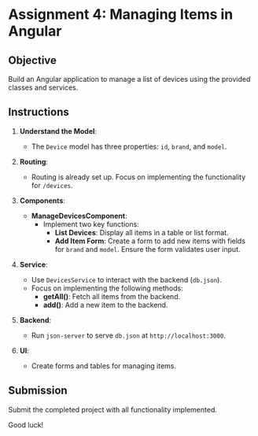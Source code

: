 # Assignment 4: Managing Items in Angular

## Objective
Build an Angular application to manage a list of devices using the provided classes and services.

## Instructions
1. **Understand the Model**:
   - The `Device` model has three properties: `id`, `brand`, and `model`.

2. **Routing**:
   - Routing is already set up. Focus on implementing the functionality for `/devices`.

3. **Components**:
   - **ManageDevicesComponent**:
     - Implement two key functions:
       - **List Devices**: Display all items in a table or list format.
       - **Add Item Form**: Create a form to add new items with fields for `brand` and `model`. Ensure the form validates user input.

4. **Service**:
   - Use `DevicesService` to interact with the backend (`db.json`).
   - Focus on implementing the following methods:
     - **getAll()**: Fetch all items from the backend.
     - **add()**: Add a new item to the backend.

5. **Backend**:
   - Run `json-server` to serve `db.json` at `http://localhost:3000`.

6. **UI**:
   - Create forms and tables for managing items.

## Submission
Submit the completed project with all functionality implemented.

Good luck!
